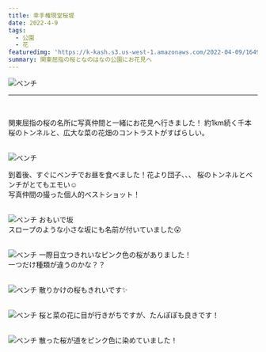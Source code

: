 ```yaml
---
title: 幸手権現堂桜堤
date: 2022-4-9
tags: 
  - 公園
  - 花
featuredimg: 'https://k-kash.s3.us-west-1.amazonaws.com/2022-04-09/1649665348592.jpg'
summary: 関東屈指の桜となのはなの公園にお花見へ
---
```

![ベンチ](https://k-kash.s3.us-west-1.amazonaws.com/2022-04-09/1649665348592.jpg "ベンチ")
***
<br>

関東屈指の桜の名所に写真仲間と一緒にお花見へ行きました！
約1km続く千本桜のトンネルと、広大な菜の花畑のコントラストがすばらしい。
<br>
<br>


![ベンチ](https://k-kash.s3.us-west-1.amazonaws.com/2022-04-09/1649665337788.jpg "ベンチ")

到着後、すぐにベンチでお昼を食べました！花より団子、、、
桜のトンネルとベンチがとてもエモい☺️ <br>
写真仲間の撮った個人的ベストショット！
<br>
<br>

![ベンチ](https://k-kash.s3.us-west-1.amazonaws.com/2022-04-09/1649665329709.jpg "ベンチ")
おもいで坂<br>
スロープのような小さな坂にも名前が付いていました:open_mouth:
<br>
<br>


![ベンチ](https://k-kash.s3.us-west-1.amazonaws.com/2022-04-09/1649665333546.jpg "ベンチ")
一際目立つきれいなピンク色の桜がありました！<br>
一つだけ種類が違うのかな？？
<br>
<br>

![ベンチ](https://k-kash.s3.us-west-1.amazonaws.com/2022-04-09/1649665334353.jpg "ベンチ")
散りかけの桜もきれいです:sparkles:
<br>
<br>


![ベンチ](https://k-kash.s3.us-west-1.amazonaws.com/2022-04-09/1649665335741.jpg "ベンチ")
桜と菜の花に目が行きがちですが、たんぽぽも良きです！
<br>
<br>

![ベンチ](https://k-kash.s3.us-west-1.amazonaws.com/2022-04-09/1649665336684.jpg "ベンチ")
散った桜が道をピンク色に染めていました！
<br>
<br>







